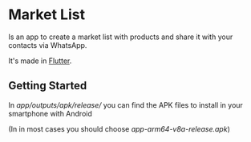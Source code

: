 # Market List

Is an app to create a market list with products and share it with your contacts via WhatsApp.

It's made in [Flutter](https://flutter.dev/).

## Getting Started

In *app/outputs/apk/release/* you can find the APK files to install in your smartphone with Android

(In in most cases you should choose *app-arm64-v8a-release.apk*)
